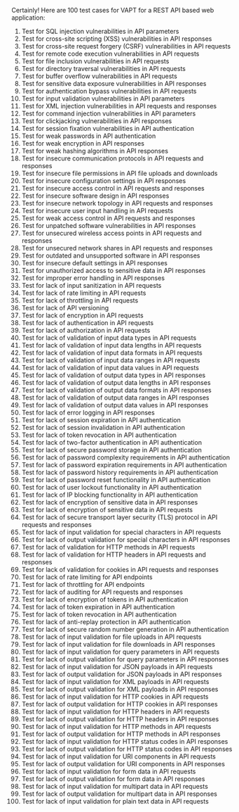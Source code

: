 Certainly! Here are 100 test cases for VAPT for a REST API based web application:

1. Test for SQL injection vulnerabilities in API parameters
2. Test for cross-site scripting (XSS) vulnerabilities in API responses
3. Test for cross-site request forgery (CSRF) vulnerabilities in API requests
4. Test for remote code execution vulnerabilities in API requests
5. Test for file inclusion vulnerabilities in API requests
6. Test for directory traversal vulnerabilities in API requests
7. Test for buffer overflow vulnerabilities in API requests
8. Test for sensitive data exposure vulnerabilities in API responses
9. Test for authentication bypass vulnerabilities in API requests
10. Test for input validation vulnerabilities in API parameters
11. Test for XML injection vulnerabilities in API requests and responses
12. Test for command injection vulnerabilities in API parameters
13. Test for clickjacking vulnerabilities in API responses
14. Test for session fixation vulnerabilities in API authentication
15. Test for weak passwords in API authentication
16. Test for weak encryption in API responses
17. Test for weak hashing algorithms in API responses
18. Test for insecure communication protocols in API requests and responses
19. Test for insecure file permissions in API file uploads and downloads
20. Test for insecure configuration settings in API responses
21. Test for insecure access control in API requests and responses
22. Test for insecure software design in API responses
23. Test for insecure network topology in API requests and responses
24. Test for insecure user input handling in API requests
25. Test for weak access control in API requests and responses
26. Test for unpatched software vulnerabilities in API responses
27. Test for unsecured wireless access points in API requests and responses
28. Test for unsecured network shares in API requests and responses
29. Test for outdated and unsupported software in API responses
30. Test for insecure default settings in API responses
31. Test for unauthorized access to sensitive data in API responses
32. Test for improper error handling in API responses
33. Test for lack of input sanitization in API requests
34. Test for lack of rate limiting in API requests
35. Test for lack of throttling in API requests
36. Test for lack of API versioning
37. Test for lack of encryption in API requests
38. Test for lack of authentication in API requests
39. Test for lack of authorization in API requests
40. Test for lack of validation of input data types in API requests
41. Test for lack of validation of input data lengths in API requests
42. Test for lack of validation of input data formats in API requests
43. Test for lack of validation of input data ranges in API requests
44. Test for lack of validation of input data values in API requests
45. Test for lack of validation of output data types in API responses
46. Test for lack of validation of output data lengths in API responses
47. Test for lack of validation of output data formats in API responses
48. Test for lack of validation of output data ranges in API responses
49. Test for lack of validation of output data values in API responses
50. Test for lack of error logging in API responses
51. Test for lack of session expiration in API authentication
52. Test for lack of session invalidation in API authentication
53. Test for lack of token revocation in API authentication
54. Test for lack of two-factor authentication in API authentication
55. Test for lack of secure password storage in API authentication
56. Test for lack of password complexity requirements in API authentication
57. Test for lack of password expiration requirements in API authentication
58. Test for lack of password history requirements in API authentication
59. Test for lack of password reset functionality in API authentication
60. Test for lack of user lockout functionality in API authentication
61. Test for lack of IP blocking functionality in API authentication
62. Test for lack of encryption of sensitive data in API responses
63. Test for lack of encryption of sensitive data in API requests
64. Test for lack of secure transport layer security (TLS) protocol in API requests and responses
65. Test for lack of input validation for special characters in API requests
66. Test for lack of output validation for special characters in API responses
67. Test for lack of validation for HTTP methods in API requests
68. Test for lack of validation for HTTP headers in API requests and responses
69. Test for lack of validation for cookies in API requests and responses
70. Test for lack of rate limiting for API endpoints
71. Test for lack of throttling for API endpoints
72. Test for lack of auditing for API requests and responses
73. Test for lack of encryption of tokens in API authentication
74. Test for lack of token expiration in API authentication
75. Test for lack of token revocation in API authentication
76. Test for lack of anti-replay protection in API authentication
77. Test for lack of secure random number generation in API authentication
78. Test for lack of input validation for file uploads in API requests
79. Test for lack of input validation for file downloads in API responses
80. Test for lack of input validation for query parameters in API requests
81. Test for lack of output validation for query parameters in API responses
82. Test for lack of input validation for JSON payloads in API requests
83. Test for lack of output validation for JSON payloads in API responses
84. Test for lack of input validation for XML payloads in API requests
85. Test for lack of output validation for XML payloads in API responses
86. Test for lack of input validation for HTTP cookies in API requests
87. Test for lack of output validation for HTTP cookies in API responses
88. Test for lack of input validation for HTTP headers in API requests
89. Test for lack of output validation for HTTP headers in API responses
90. Test for lack of input validation for HTTP methods in API requests
91. Test for lack of output validation for HTTP methods in API responses
92. Test for lack of input validation for HTTP status codes in API responses
93. Test for lack of output validation for HTTP status codes in API responses
94. Test for lack of input validation for URI components in API requests
95. Test for lack of output validation for URI components in API responses
96. Test for lack of input validation for form data in API requests
97. Test for lack of output validation for form data in API responses
98. Test for lack of input validation for multipart data in API requests
99. Test for lack of output validation for multipart data in API responses
100. Test for lack of input validation for plain text data in API requests